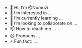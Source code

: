 - 👋 Hi, I’m @Nomuzi
- 👀 I’m interested in ...
- 🌱 I’m currently learning ...
- 💞️ I’m looking to collaborate on ...
- 📫 How to reach me ...
- 😄 Pronouns: ...
- ⚡ Fun fact: ...

<!---
Nomuzi/Nomuzi is a ✨ special ✨ repository because its `README.md` (this file) appears on your GitHub profile.
You can click the Preview link to take a look at your changes.
--->
